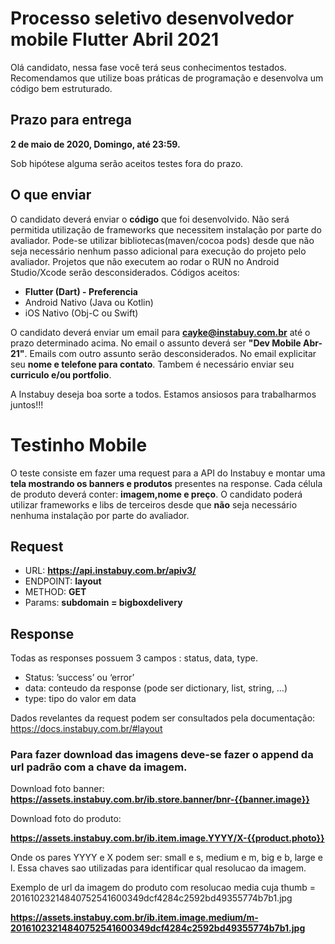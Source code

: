 # Processo seletivo desenvolvedor mobile Flutter Abril 2021 #

Olá candidato, nessa fase você terá seus conhecimentos testados. 
Recomendamos que utilize boas práticas de programação e desenvolva um código bem estruturado. 

## Prazo para entrega ##
**2 de maio de 2020, Domingo, até 23:59.** 

Sob hipótese alguma serão aceitos testes fora do prazo.


## O que enviar ##

O candidato deverá enviar o **código** que foi desenvolvido. Não será permitida utilização de frameworks que necessitem instalação por parte do avaliador. 
Pode-se utilizar bibliotecas(maven/cocoa pods) desde que não seja necessário nenhum passo adicional para execução do projeto pelo avaliador.
Projetos que não executem ao rodar o RUN no Android Studio/Xcode serão desconsiderados.
Códigos aceitos:
- **Flutter (Dart) - Preferencia**
- Android Nativo (Java ou Kotlin)
- iOS Nativo (Obj-C ou Swift)


O candidato deverá enviar um email para **cayke@instabuy.com.br** até o prazo determinado acima. No email o assunto deverá ser **"Dev Mobile Abr-21"**. 
Emails com outro assunto serão desconsiderados.
No email explicitar seu **nome e telefone para contato**.
Tambem é necessário enviar seu **curriculo e/ou portfolio**.

A Instabuy deseja boa sorte a todos. Estamos ansiosos para trabalharmos juntos!!!


# Testinho Mobile #

O teste consiste em fazer uma request para a API do Instabuy e montar uma **tela mostrando os banners e produtos** presentes na response.
Cada célula de produto deverá conter: **imagem,nome e preço**.
O candidato poderá utilizar frameworks e libs de terceiros desde que **não** seja necessário nenhuma instalação por parte do avaliador.


## Request ##

- URL:  **https://api.instabuy.com.br/apiv3/**
- ENDPOINT: **layout**
- METHOD: **GET**
- Params: **subdomain = bigboxdelivery**

## Response ##

Todas as responses possuem 3 campos : status, data, type.

- Status: ’success’ ou ‘error’
- data: conteudo da response (pode ser dictionary, list, string, …)
- type: tipo do valor em data

Dados revelantes da request podem ser consultados pela documentação:
https://docs.instabuy.com.br/#layout
	
### Para fazer download das imagens deve-se fazer o append da url padrão com a chave da imagem. ###
Download foto banner:
**https://assets.instabuy.com.br/ib.store.banner/bnr-{{banner.image}}**

Download foto do produto:

**https://assets.instabuy.com.br/ib.item.image.YYYY/X-{{product.photo}}**

Onde os pares YYYY e X podem ser: small e s, medium e m, big e b, large e l. Essa chaves sao utilizadas para identificar qual resolucao da imagem.

Exemplo de url da imagem do produto com resolucao media cuja thumb = 20161023214840752541600349dcf4284c2592bd49355774b7b1.jpg

**https://assets.instabuy.com.br/ib.item.image.medium/m-20161023214840752541600349dcf4284c2592bd49355774b7b1.jpg**




